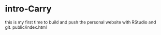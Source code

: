 # intro-Carry
this is my first time to build and push the personal website with RStudio and git. 
public/index.html
